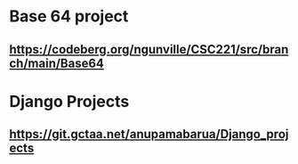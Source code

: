 # Base 64 project

## https://codeberg.org/ngunville/CSC221/src/branch/main/Base64

# Django Projects

## https://git.gctaa.net/anupamabarua/Django_projects
